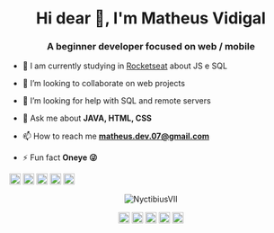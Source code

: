 <h1 align="center">Hi dear 👋, I'm Matheus Vidigal</h1>
<h3 align="center">A beginner developer focused on web / mobile</h3>

- 🌱 I am currently studying in [Rocketseat](https://github.com/Rocketseat) about JS e SQL

- 👯 I’m looking to collaborate on web projects

- 🤔 I’m looking for help with SQL and remote servers

- 💬 Ask me about **JAVA, HTML, CSS**

- 📫 How to reach me **matheus.dev.07@gmail.com**

- ⚡ Fun fact **Oneye 😜**

<p align="left">
<img src="https://devicons.github.io/devicon/devicon.git/icons/java/java-original.svg" alt="java" width="20" height="20"/>
<img src="https://devicons.github.io/devicon/devicon.git/icons/css3/css3-original-wordmark.svg" alt="css3"  width="20" height="20"/>
<img src="https://devicons.github.io/devicon/devicon.git/icons/html5/html5-original-wordmark.svg" alt="html5"  width="20" height="20"/>
<img src="https://devicons.github.io/devicon/devicon.git/icons/javascript/javascript-original.svg" alt="javascript" width="20" height="20"/>
<img src="https://devicons.github.io/devicon/devicon.git/icons/nodejs/nodejs-original.svg" alt="nodejs" width="20" height="20"/>
</p>

<p align="center">
<img src="https://github-readme-stats.vercel.app/api?username=NyctibiusVII&show_icons=true" alt="NyctibiusVII"/> 
</p>

<p align="center">
<a href="https://twitter.com/NyctibiusVII" target="blank"><img align="center" src="https://cdn.jsdelivr.net/npm/simple-icons@3.0.1/icons/twitter.svg" alt="NyctibiusVII" height="20" width="20" /></a>
<a href="https://www.linkedin.com/in/matheus-vidigal-nyctibiusvii/" target="blank"><img align="center" src="https://cdn.jsdelivr.net/npm/simple-icons@3.0.1/icons/linkedin.svg" alt="NyctibiusVII" height="20" width="20" /></a>
<a href="https://pt.stackoverflow.com/users/155001/matheus-vidigal" target="blank"><img align="center" src="https://cdn.jsdelivr.net/npm/simple-icons@3.0.1/icons/stackoverflow.svg" alt="NyctibiusVII/Stackoverflow" height="20" width="20" /></a>
<a href="https://www.instagram.com/nyctibius_vii/" target="blank"><img align="center" src="https://cdn.jsdelivr.net/npm/simple-icons@3.0.1/icons/instagram.svg" alt="NyctibiusVII/Instagram" height="20" width="20" /></a>
<a href="https://discord.gg/DMuCj2s" target="blank"><img align="center" src="https://cdn.jsdelivr.net/npm/simple-icons@3.0.1/icons/discord.svg" alt="NyctibiusVII/Discord" height="20" width="20" /></a>
</p>

<!--
**NyctibiusVII/NyctibiusVII** is a ✨ _special_ ✨ repository because its `README.md` (this file) appears on your GitHub profile.

Here are some ideas to get you started:

- 🔭 I’m currently working on ...
- 🌱 I’m currently learning ...
- 👯 I’m looking to collaborate on ...
- 🤔 I’m looking for help with ...
- 💬 Ask me about ...
- 📫 How to reach me: ...
- 😄 Pronouns: ...
- ⚡ Fun fact: ...
-->
